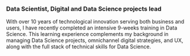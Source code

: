 ### Data Scientist, Digital and Data Science projects lead

With over 10 years of technological innovation serving both business and users, I have recently completed an intensive 9-weeks training in Data Science. This learning experience complements my background in managing Data Science projects, omnichannel digital strategies, and UX, along with the full stack of technical skills for Data Science.

<!--
**Ken4git/Ken4git** is a ✨ _special_ ✨ repository because its `README.md` (this file) appears on your GitHub profile.

Here are some ideas to get you started:

- 🔭 I’m currently working on ...
- 🌱 I’m currently learning ...
- 👯 I’m looking to collaborate on ...
- 🤔 I’m looking for help with ...
- 💬 Ask me about ...
- 📫 How to reach me: ...
- 😄 Pronouns: ...
- ⚡ Fun fact: ...
-->
